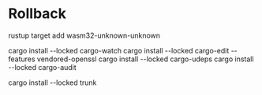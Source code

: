 # Rollback

rustup target add wasm32-unknown-unknown

cargo install --locked cargo-watch
cargo install --locked cargo-edit --features vendored-openssl
cargo install --locked cargo-udeps
cargo install --locked cargo-audit

cargo install --locked trunk